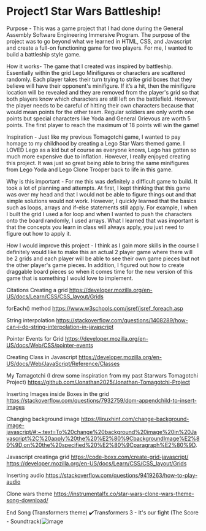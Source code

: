 # Project1 Star Wars Battleship!
Purpose - This was a game project that I had done during the General Assembly Software Engineering Immersive Program. The purpose of the project was to go beyond what we learned in HTML, CSS, and Javascript and create a full-on functioning game for two players. For me, I wanted to build a battleship style game. 

How it works- The game that I created was inspired by battleship. Essentially within the grid Lego Minifigures or characters are scattered randomly. Each player takes their turn trying to strike grid boxes that they believe will have their opponent's minifigure. If it’s a hit, then the minifigure location will be revealed and they are removed from the player's grid so that both players know which characters are still left on the battlefield. However, the player needs to be careful of hitting their own characters because that would mean points for the other team. Regular soldiers are only worth one points but special characters like Yoda and General Grievous are worth 5 points. The first player to reach the maximum of 18 points will win the game!

Inspiration - Just like my previous Tomagotchi game, I wanted to pay homage to my childhood by creating a Lego Star Wars themed game. I LOVED Lego as a kid but of course as everyone knows, Lego has gotten so much more expensive due to inflation. However, I really enjoyed creating this project. It was just so great being able to bring the same minifigures from Lego Yoda and Lego Clone Trooper back to life in this game.

Why is this important - For me this was definitely a difficult game to build. It took a lot of planning and attempts. At first, I kept thinking that this game was over my head and that I would not be able to figure things out and that simple solutions would not work. However, I quickly learned that the basics such as loops, arrays and if-else statements still apply. For example, I when I built the grid I used a for loop and when I wanted to push the characters onto the board randomly, I used arrays. What I learned that was important is that the concepts you learn in class will always apply, you just need to figure out how to apply it.

How I would improve this project - I think as I gain more skills in the course I definitely would like to make this an actual 2 player game where there will be 2 grids and each player will be able to see their own game pieces but not the other player's game pieces. In addition, I figured out how to create draggable board pieces so when it comes time for the new version of this game that is something I would love to implement. 

Citations 
Creating a grid 
https://developer.mozilla.org/en-US/docs/Learn/CSS/CSS_layout/Grids

forEach() method
https://www.w3schools.com/jsref/jsref_foreach.asp

String interpolation 
https://stackoverflow.com/questions/1408289/how-can-i-do-string-interpolation-in-javascript

Pointer Events for Grid 
https://developer.mozilla.org/en-US/docs/Web/CSS/pointer-events

Creating Class in Javascript 
https://developer.mozilla.org/en-US/docs/Web/JavaScript/Reference/Classes

My Tamagotchi (I drew some inspiration from my past Starwars Tomagotchi Project)
https://github.com/Jonathan2025/Jonathan-Tomagotchi-Project

Inserting Images inside Boxes in the grid 
https://stackoverflow.com/questions/7932759/dom-appendchild-to-insert-images

Changing background image 
https://linuxhint.com/change-background-image-javascript/#:~:text=To%20change%20background%20image%20in%20Javascript%2C%20apply%20the%20%E2%80%9CbackgroundImage%E2%80%9D,on%20the%20specified%20%E2%80%9Cparagraph%E2%80%9D.

Javascript creatinga grid 
https://code-boxx.com/create-grid-javascript/
https://developer.mozilla.org/en-US/docs/Learn/CSS/CSS_layout/Grids

Inserting audio
https://stackoverflow.com/questions/9419263/how-to-play-audio

Clone wars theme
https://instrumentalfx.co/star-wars-clone-wars-theme-song-download/

End Song (Transformers theme) 
✔️Transformers 3  - It's our fight (The Score - Soundtrack)![image](https://user-images.githubusercontent.com/118234157/216510636-d4d45ecd-3f31-472e-93f0-7faf89d32b0e.png)
